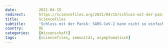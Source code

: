 ```yaml
---
date:          2021-04-15
redirect:      https://sciencefiles.org/2021/04/15/schluss-mit-der-panik-sars-cov-2-kann-nicht-so-einfach-ubertragen-werden-wie-behauptet/
title:         ScienceFiles
subtitle:      'Schluss mit der Panik: SARS-CoV-2 kann nicht so einfach übertragen werden, wie behauptet'
country:       DE
categories:    [Wissenschaft]
tags:          [sciencefiles, immunität, asymptomatisch]
---
```

